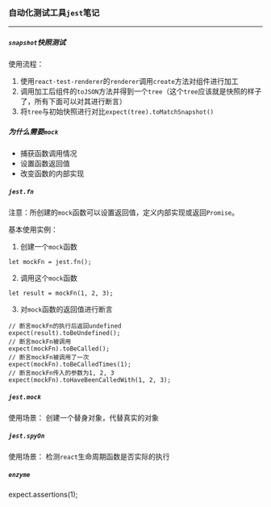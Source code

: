 ### 自动化测试工具`jest`笔记
---


##### `snapshot`快照测试
使用流程：
1. 使用`react-test-renderer`的`renderer`调用`create`方法对组件进行加工
2. 调用加工后组件的`toJSON`方法并得到一个`tree`（这个`tree`应该就是快照的样子了，所有下面可以对其进行断言）
3. 将`tree`与初始快照进行对比`expect(tree).toMatchSnapshot()`


##### 为什么需要`mock`
- 捕获函数调用情况
- 设置函数返回值
- 改变函数的内部实现


##### `jest.fn`
注意：所创建的`mock`函数可以设置返回值，定义内部实现或返回`Promise`。

基本使用实例：
1. 创建一个`mock`函数
```
let mockFn = jest.fn();
```
2. 调用这个`mock`函数
```
let result = mockFn(1, 2, 3);
```
3. 对`mock`函数的返回值进行断言
```
// 断言mockFn的执行后返回undefined
expect(result).toBeUndefined();
// 断言mockFn被调用
expect(mockFn).toBeCalled();
// 断言mockFn被调用了一次
expect(mockFn).toBeCalledTimes(1);
// 断言mockFn传入的参数为1, 2, 3
expect(mockFn).toHaveBeenCalledWith(1, 2, 3);
```


##### `jest.mock`
使用场景：
创建一个替身对象，代替真实的对象


##### `jest.spyOn`
使用场景：
检测`react`生命周期函数是否实际的执行


##### `enzyme`

expect.assertions(1);
<!-- 确保在异步的测试用例中，有一个断言会在回调函数中被执行，否则测试失败 -->